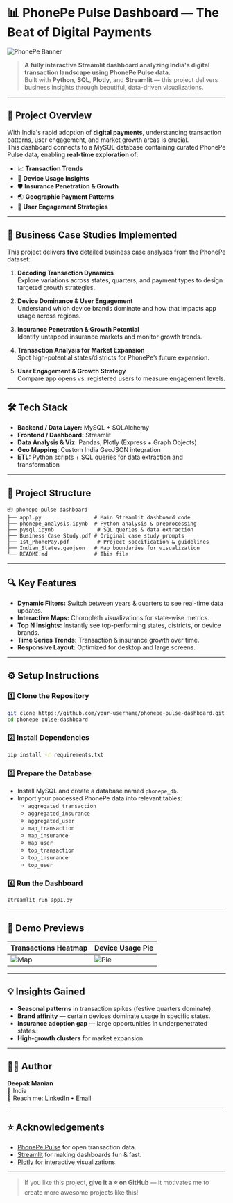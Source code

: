 # 📊 PhonePe Pulse Dashboard — The Beat of Digital Payments

![PhonePe Banner](https://en.wikipedia.org/wiki/File:PhonePe_Logo.svg.png)

> **A fully interactive Streamlit dashboard analyzing India's digital transaction landscape using PhonePe Pulse data.**  
> Built with **Python**, **SQL**, **Plotly**, and **Streamlit** — this project delivers business insights through beautiful, data-driven visualizations.

---

## 🚀 Project Overview

With India's rapid adoption of **digital payments**, understanding transaction patterns, user engagement, and market growth areas is crucial.  
This dashboard connects to a MySQL database containing curated PhonePe Pulse data, enabling **real-time exploration** of:

- 📈 **Transaction Trends**
- 📱 **Device Usage Insights**
- 🛡 **Insurance Penetration & Growth**
- 🌏 **Geographic Payment Patterns**
- 🧩 **User Engagement Strategies**

---

## 🎯 Business Case Studies Implemented

This project delivers **five** detailed business case analyses from the PhonePe dataset:

1. **Decoding Transaction Dynamics**  
   Explore variations across states, quarters, and payment types to design targeted growth strategies.

2. **Device Dominance & User Engagement**  
   Understand which device brands dominate and how that impacts app usage across regions.

3. **Insurance Penetration & Growth Potential**  
   Identify untapped insurance markets and monitor growth trends.

4. **Transaction Analysis for Market Expansion**  
   Spot high-potential states/districts for PhonePe’s future expansion.

5. **User Engagement & Growth Strategy**  
   Compare app opens vs. registered users to measure engagement levels.

---

## 🛠 Tech Stack

- **Backend / Data Layer:** MySQL + SQLAlchemy  
- **Frontend / Dashboard:** Streamlit  
- **Data Analysis & Viz:** Pandas, Plotly (Express + Graph Objects)  
- **Geo Mapping:** Custom India GeoJSON integration  
- **ETL:** Python scripts + SQL queries for data extraction and transformation  

---

## 📂 Project Structure

```
📦 phonepe-pulse-dashboard
├── app1.py                 # Main Streamlit dashboard code
├── phonepe_analysis.ipynb  # Python analysis & preprocessing
├── pysql.ipynb              # SQL queries & data extraction
├── Business Case Study.pdf # Original case study prompts
├── 1st_PhonePay.pdf         # Project specification & guidelines
├── Indian_States.geojson   # Map boundaries for visualization
└── README.md               # This file
```

---

## 🔍 Key Features

- **Dynamic Filters:** Switch between years & quarters to see real-time data updates.
- **Interactive Maps:** Choropleth visualizations for state-wise metrics.
- **Top N Insights:** Instantly see top-performing states, districts, or device brands.
- **Time Series Trends:** Transaction & insurance growth over time.
- **Responsive Layout:** Optimized for desktop and large screens.

---

## ⚙️ Setup Instructions

### 1️⃣ Clone the Repository
```bash
git clone https://github.com/your-username/phonepe-pulse-dashboard.git
cd phonepe-pulse-dashboard
```

### 2️⃣ Install Dependencies
```bash
pip install -r requirements.txt
```

### 3️⃣ Prepare the Database
- Install MySQL and create a database named `phonepe_db`.
- Import your processed PhonePe data into relevant tables:
  - `aggregated_transaction`
  - `aggregated_insurance`
  - `aggregated_user`
  - `map_transaction`
  - `map_insurance`
  - `map_user`
  - `top_transaction`
  - `top_insurance`
  - `top_user`

### 4️⃣ Run the Dashboard
```bash
streamlit run app1.py
```

---

## 📸 Demo Previews

| Transactions Heatmap | Device Usage Pie |
|----------------------|------------------|
| ![Map](https://via.placeholder.com/400x250.png?text=Map+Preview) | ![Pie](https://via.placeholder.com/400x250.png?text=Pie+Preview) |

---

## 💡 Insights Gained

- **Seasonal patterns** in transaction spikes (festive quarters dominate).  
- **Brand affinity** — certain devices dominate usage in specific states.  
- **Insurance adoption gap** — large opportunities in underpenetrated states.  
- **High-growth clusters** for market expansion.

---

## 👨‍💻 Author

**Deepak Manian**  
📍 India  
💌 Reach me: [LinkedIn]() • [Email](deepsdpak@gmail.com)

---

## ⭐ Acknowledgements

- [PhonePe Pulse](https://www.phonepe.com/pulse/) for open transaction data.  
- [Streamlit](https://streamlit.io/) for making dashboards fun & fast.  
- [Plotly](https://plotly.com/) for interactive visualizations.

---

> If you like this project, **give it a ⭐ on GitHub** — it motivates me to create more awesome projects like this!
